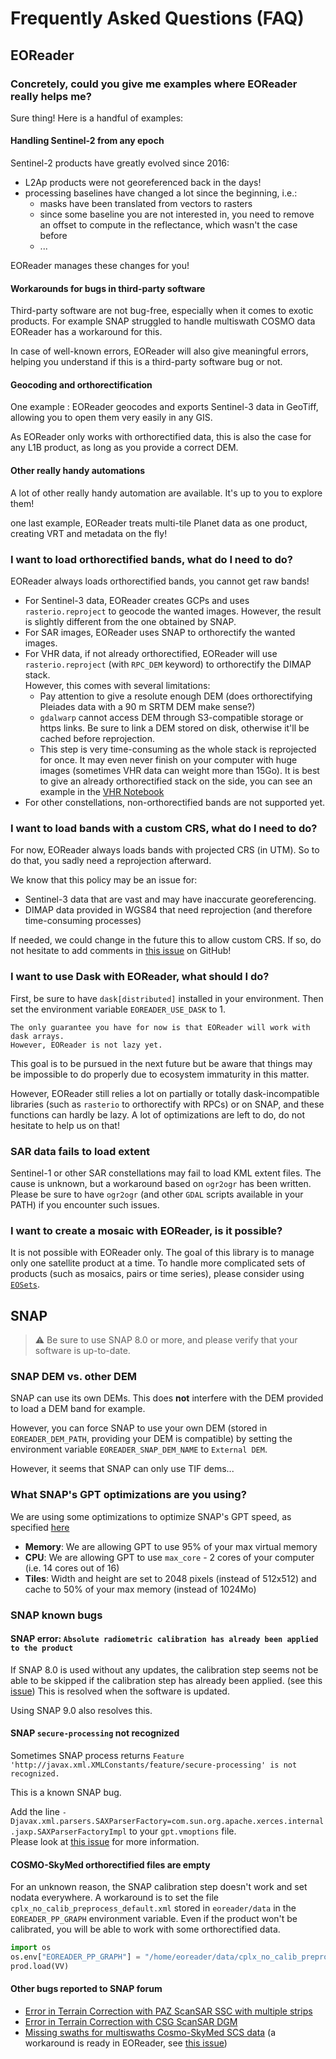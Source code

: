 # Frequently Asked Questions (FAQ)

## EOReader

### Concretely, could you give me examples where EOReader really helps me?

Sure thing! Here is a handful of examples:

#### Handling Sentinel-2 from any epoch

Sentinel-2 products have greatly evolved since 2016:
- L2Ap products were not georeferenced back in the days!
- processing baselines have changed a lot since the beginning, i.e.:
  - masks have been translated from vectors to rasters
  - since some baseline you are not interested in, you need to remove an offset to compute in the reflectance, which wasn't the case before
  - ...

EOReader manages these changes for you!

#### Workarounds for bugs in third-party software

Third-party software are not bug-free, especially when it comes to exotic products.
For example SNAP struggled to handle multiswath COSMO data
EOReader has a workaround for this.

In case of well-known errors, EOReader will also give meaningful errors, helping you understand if this is a third-party software bug or not.

#### Geocoding and orthorectification

One example : EOReader geocodes and exports Sentinel-3 data in GeoTiff, allowing you to open them very easily in any GIS.

As EOReader only works with orthorectified data, this is also the case for any L1B product, as long as you provide a correct DEM.

#### Other really handy automations

A lot of other really handy automation are available. It's up to you to explore them!

one last example, EOReader treats multi-tile Planet data as one product, creating VRT and metadata on the fly!

### I want to load orthorectified bands, what do I need to do?

EOReader always loads orthorectified bands, you cannot get raw bands!

- For Sentinel-3 data, EOReader creates GCPs and uses `rasterio.reproject` to geocode the wanted images. However, the result is slightly different from the one obtained by SNAP.
- For SAR images, EOReader uses SNAP to orthorectify the wanted images.
- For VHR data, if not already orthorectified, EOReader will use `rasterio.reproject` (with `RPC_DEM` keyword) to orthorectify the DIMAP stack.  
  However, this comes with several limitations:
    - Pay attention to give a resolute enough DEM (does orthorectifying Pleiades data with a 90 m SRTM DEM make sense?)
    - `gdalwarp` cannot access DEM through S3-compatible storage or https links. Be sure to link a DEM stored on disk, otherwise it'll be cached before reprojection.
    - This step is very time-consuming as the whole stack is reprojected for once. It may even never finish on your computer with huge images (sometimes VHR data can weight more than 15Go). It is best to give an already orthorectified stack on
      the side, you can see an example in the [VHR Notebook](https://eoreader.readthedocs.io/latest/notebooks/VHR.html)
- For other constellations, non-orthorectified bands are not supported yet.

### I want to load bands with a custom CRS, what do I need to do?

For now, EOReader always loads bands with projected CRS (in UTM). 
So to do that, you sadly need a reprojection afterward.

We know that this policy may be an issue for:

- Sentinel-3 data that are vast and may have inaccurate georeferencing.
- DIMAP data provided in WGS84 that need reprojection (and therefore time-consuming processes)

If needed, we could change in the future this to allow custom CRS. 
If so, do not hesitate to add comments in [this issue](https://github.com/sertit/eoreader/issues/5) on GitHub!

### I want to use Dask with EOReader, what should I do?

First, be sure to have `dask[distributed]` installed in your environment. 
Then set the environment variable `EOREADER_USE_DASK` to 1.

```{warning}
The only guarantee you have for now is that EOReader will work with dask arrays. 
However, EOReader is not lazy yet. 
```

This goal is to be pursued in the next future but be aware that things may be impossible to do properly due to ecosystem immaturity in this matter.

However, EOReader still relies a lot on partially or totally dask-incompatible libraries (such as `rasterio` to orthorectify with RPCs) or on SNAP, and these functions can hardly be lazy.
A lot of optimizations are left to do, do not hesitate to help us on that!


### SAR data fails to load extent

Sentinel-1 or other SAR constellations may fail to load KML extent files.
The cause is unknown, but a workaround based on `ogr2ogr` has been written.
Please be sure to have `ogr2ogr` (and other `GDAL` scripts available in your PATH) if you encounter such issues.


### I want to create a mosaic with EOReader, is it possible?

It is not possible with EOReader only. 
The goal of this library is to manage only one satellite product at a time. 
To handle more complicated sets of products (such as mosaics, pairs or time series), please consider using [`EOSets`](https://github.com/sertit/eosets).


## SNAP

> ⚠ Be sure to use SNAP 8.0 or more, and please verify that your software is up-to-date.

### SNAP DEM vs. other DEM

SNAP can use its own DEMs. This does **not** interfere with the DEM provided to load a DEM band for example.

However, you can force SNAP to use your own DEM (stored in `EOREADER_DEM_PATH`, providing your DEM is compatible)
by setting the environment variable `EOREADER_SNAP_DEM_NAME` to `External DEM`.

However, it seems that SNAP can only use TIF dems... 

### What SNAP's GPT optimizations are you using?

We are using some optimizations to optimize SNAP's GPT speed, as specified [here](https://sertit-utils.readthedocs.io/stable/api/sertit.snap.get_gpt_cli.html#sertit.snap.get_gpt_cli)

- **Memory**: We are allowing GPT to use 95% of your max virtual memory
- **CPU**: We are allowing GPT to use `max_core` - 2 cores of your computer (i.e. 14 cores out of 16)
- **Tiles**: Width and height are set to 2048 pixels (instead of 512x512) and cache to 50% of your max memory (instead of 1024Mo)

### SNAP known bugs

#### SNAP error: `Absolute radiometric calibration has already been applied to the product`

If SNAP 8.0 is used without any updates, the calibration step seems not be able to be skipped if the calibration step has already been applied. (see this [issue](https://github.com/sertit/eoreader/issues/42))
This is resolved when the software is updated.

Using SNAP 9.0 also resolves this.

#### SNAP `secure-processing` not recognized
Sometimes SNAP process returns `Feature 'http://javax.xml.XMLConstants/feature/secure-processing' is not recognized.`

This is a known SNAP bug.  

Add the line `-Djavax.xml.parsers.SAXParserFactory=com.sun.org.apache.xerces.internal.jaxp.SAXParserFactoryImpl` to your `gpt.vmoptions` file.  
Please look at [this issue](https://forum.step.esa.int/t/xmlfactory-error-using-snap-8/26566) for more information.

#### COSMO-SkyMed orthorectified files are empty

For an unknown reason, the SNAP calibration step doesn't work and set nodata everywhere.
A workaround is to set the file `cplx_no_calib_preprocess_default.xml` stored in `eoreader/data` in the `EOREADER_PP_GRAPH` environment variable.
Even if the product won't be calibrated, you will be able to work with some orthorectified data.

```python
import os
os.env["EOREADER_PP_GRAPH"] = "/home/eoreader/data/cplx_no_calib_preprocess_default.xml"
prod.load(VV)
```

#### Other bugs reported to SNAP forum

- [Error in Terrain Correction with PAZ ScanSAR SSC with multiple strips](https://forum.step.esa.int/t/error-in-terrain-correction-with-paz-scansar-ssc-with-multiple-strips/41259)
- [Error in Terrain Correction with CSG ScanSAR DGM](https://forum.step.esa.int/t/error-in-terrain-correction-with-csg-scansar-dgm/41261)
- [Missing swaths for multiswaths Cosmo-SkyMed SCS data](https://forum.step.esa.int/t/missing-swaths-for-multiswaths-cosmo-skymed-scs-data/38672) (a workaround is ready in EOReader, see [this issue](https://github.com/sertit/eoreader/issues/78))